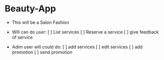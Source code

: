 ﻿# Beauty-App

- This will be a Salon Fashion 
 - Will can do _user_:
  [ ] List services
  [ ] Reserve a service
  [ ] give feedback of service
  
  - Adim user will could do:
  [ ] add services
  [ ] edit services
  [ ] add promotion 
  [ ] send promotion 
